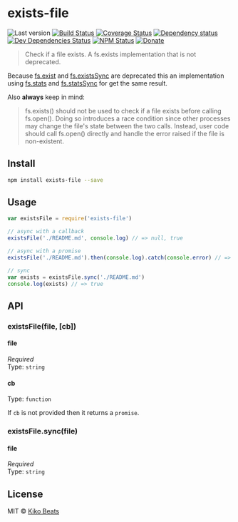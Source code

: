 # exists-file

![Last version](https://img.shields.io/github/tag/Kikobeats/exists-file.svg?style=flat-square)
[![Build Status](http://img.shields.io/travis/Kikobeats/exists-file/master.svg?style=flat-square)](https://travis-ci.org/Kikobeats/exists-file)
[![Coverage Status](https://img.shields.io/coveralls/Kikobeats/exists-file.svg?style=flat-square)](https://coveralls.io/github/Kikobeats/exists-file)
[![Dependency status](http://img.shields.io/david/Kikobeats/exists-file.svg?style=flat-square)](https://david-dm.org/Kikobeats/exists-file)
[![Dev Dependencies Status](http://img.shields.io/david/dev/Kikobeats/exists-file.svg?style=flat-square)](https://david-dm.org/Kikobeats/exists-file#info=devDependencies)
[![NPM Status](http://img.shields.io/npm/dm/exists-file.svg?style=flat-square)](https://www.npmjs.org/package/exists-file)
[![Donate](https://img.shields.io/badge/donate-paypal-blue.svg?style=flat-square)](https://paypal.me/kikobeats)

> Check if a file exists. A fs.exists implementation that is not deprecated.

Because [fs.exist](https://nodejs.org/api/fs.html#fs_fs_exists_path_callback) and [fs.existsSync](https://nodejs.org/api/fs.html#fs_fs_existssync_path) are deprecated this an implementation using [fs.stats](https://nodejs.org/api/fs.html#fs_fs_stat_path_callback) and [fs.statsSync](https://nodejs.org/api/fs.html#fs_fs_statsync_path) for get the same result.

Also **always** keep in mind:

> fs.exists() should not be used to check if a file exists before calling fs.open(). Doing so introduces a race condition since other processes may change the file's state between the two calls. Instead, user code should call fs.open() directly and handle the error raised if the file is non-existent.

## Install

```bash
npm install exists-file --save
```

## Usage

```js
var existsFile = require('exists-file')

// async with a callback
existsFile('./README.md', console.log) // => null, true

// async with a promise
existsFile('./README.md').then(console.log).catch(console.error) // => true

// sync
var exists = existsFile.sync('./README.md')
console.log(exists) // => true
```

## API

### existsFile(file, [cb])

#### file

*Required* <br>
Type: `string`

#### cb

Type: `function`

If `cb` is not provided then it returns a `promise`.

### existsFile.sync(file)

#### file

*Required* <br>
Type: `string`

## License

MIT © [Kiko Beats](https://www.kikobeats.com)
